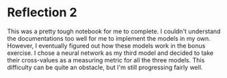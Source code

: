 # Reflection 2

This was a pretty tough notebook for me to complete. I couldn't understand the documentations too well for me to implement the models in my own. However, I eventually figured out how these models work in the bonus exercise. I chose a neural network as my third model and decided to take their cross-values as a measuring metric for all the three models. This difficulty can be quite an obstacle, but I'm still progressing fairly well.
